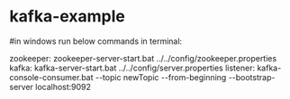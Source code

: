 # kafka-example

#in windows run below commands in terminal:

zookeeper: zookeeper-server-start.bat ../../config/zookeeper.properties
kafka: kafka-server-start.bat ../../config/server.properties
listener: kafka-console-consumer.bat --topic newTopic --from-beginning --bootstrap-server localhost:9092
